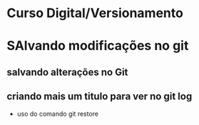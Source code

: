 # Curso Digital/Versionamento

# SAlvando modificações no git 

## salvando alterações no Git

## criando mais um titulo para ver no git log
* uso do comando git restore
